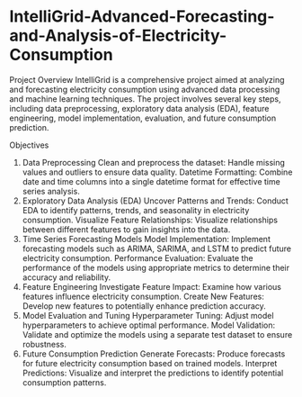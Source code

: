 # IntelliGrid-Advanced-Forecasting-and-Analysis-of-Electricity-Consumption
Project Overview
IntelliGrid is a comprehensive project aimed at analyzing and forecasting electricity consumption using advanced data processing and machine learning techniques. The project involves several key steps, including data preprocessing, exploratory data analysis (EDA), feature engineering, model implementation, evaluation, and future consumption prediction.

Objectives
1. Data Preprocessing
Clean and preprocess the dataset: Handle missing values and outliers to ensure data quality.
Datetime Formatting: Combine date and time columns into a single datetime format for effective time series analysis.
2. Exploratory Data Analysis (EDA)
Uncover Patterns and Trends: Conduct EDA to identify patterns, trends, and seasonality in electricity consumption.
Visualize Feature Relationships: Visualize relationships between different features to gain insights into the data.
3. Time Series Forecasting Models
Model Implementation: Implement forecasting models such as ARIMA, SARIMA, and LSTM to predict future electricity consumption.
Performance Evaluation: Evaluate the performance of the models using appropriate metrics to determine their accuracy and reliability.
4. Feature Engineering
Investigate Feature Impact: Examine how various features influence electricity consumption.
Create New Features: Develop new features to potentially enhance prediction accuracy.
5. Model Evaluation and Tuning
Hyperparameter Tuning: Adjust model hyperparameters to achieve optimal performance.
Model Validation: Validate and optimize the models using a separate test dataset to ensure robustness.
6. Future Consumption Prediction
Generate Forecasts: Produce forecasts for future electricity consumption based on trained models.
Interpret Predictions: Visualize and interpret the predictions to identify potential consumption patterns.
